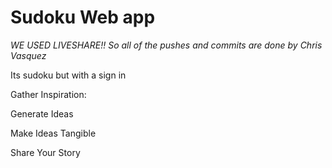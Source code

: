 # Sudoku Web app

*WE USED LIVESHARE!! So all of the pushes and commits are done by Chris Vasquez*

Its sudoku but with a sign in


Gather Inspiration:


Generate Ideas

Make Ideas Tangible

Share Your Story



